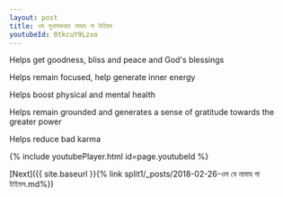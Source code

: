 ```yaml
---
layout: post
title: ওম সুখাসকথায় নামায গা টাইমস
youtubeId: 0tkcuY9Lzxo
---
```

 
 
Helps get goodness, bliss and peace and God's blessings
 
Helps remain focused, help generate inner energy 
 
Helps boost physical and mental health 
 
Helps remain grounded and generates a sense of gratitude towards the greater power 
 
Helps reduce bad karma
 
 
 
 


{% include youtubePlayer.html id=page.youtubeId %}
 
[Next]({{ site.baseurl }}{% link  split1/_posts/2018-02-26-ওম যে নামায গা টাইমস.md%})
 
